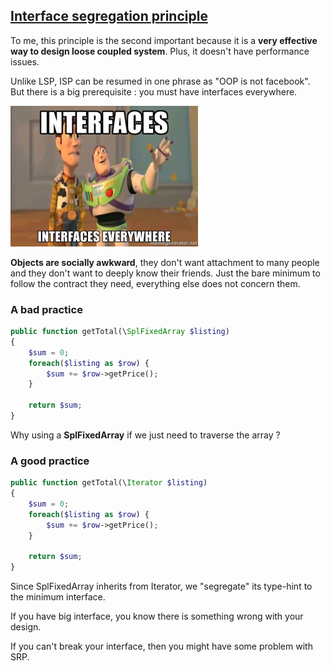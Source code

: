 ## [Interface segregation principle][1]

To me, this principle is the second important because it is a **very effective
way to design loose coupled system**. Plus, it doesn't have performance issues.

Unlike LSP, ISP can be resumed in one phrase as "OOP is not facebook".
But there is a big prerequisite : you must have interfaces everywhere.

![ISP](./everywhere.jpg)

**Objects are socially awkward**, they don't want attachment to many people 
and they don't want to deeply know their friends. Just the bare minimum to
follow the contract they need, everything else does not concern them.

### A bad practice

```php
public function getTotal(\SplFixedArray $listing)
{
    $sum = 0;
    foreach($listing as $row) {
        $sum += $row->getPrice();
    }

    return $sum;
}
```

Why using a **SplFixedArray** if we just need to traverse the array ?

### A good practice

```php
public function getTotal(\Iterator $listing)
{
    $sum = 0;
    foreach($listing as $row) {
        $sum += $row->getPrice();
    }

    return $sum;
}
```

Since SplFixedArray inherits from Iterator, we "segregate" its type-hint to the 
minimum interface.

If you have big interface, you know there is something wrong
with your design.

If you can't break your interface, then you might have some problem with SRP.

[1]: http://en.wikipedia.org/wiki/Interface_segregation_principle
